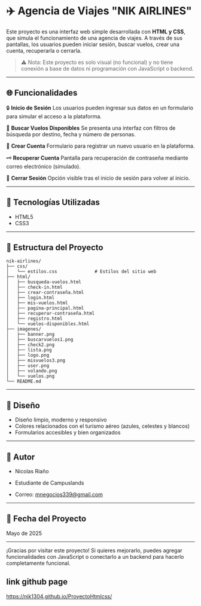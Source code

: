 # ✈️ Agencia de Viajes "NIK AIRLINES"

Este proyecto es una interfaz web simple desarrollada con **HTML y CSS**, que simula el funcionamiento de una agencia de viajes. A través de sus pantallas, los usuarios pueden iniciar sesión, buscar vuelos, crear una cuenta, recuperarla o cerrarla.

> ⚠️ Nota: Este proyecto es solo visual (no funcional) y no tiene conexión a base de datos ni programación con JavaScript o backend.

---

## 🌐 Funcionalidades

🔒 **Inicio de Sesión**
Los usuarios pueden ingresar sus datos en un formulario para simular el acceso a la plataforma.

🛫 **Buscar Vuelos Disponibles**
Se presenta una interfaz con filtros de búsqueda por destino, fecha y número de personas.

🧾 **Crear Cuenta**
Formulario para registrar un nuevo usuario en la plataforma.

🗝️ **Recuperar Cuenta**
Pantalla para recuperación de contraseña mediante correo electrónico (simulado).

🚪 **Cerrar Sesión**
Opción visible tras el inicio de sesión para volver al inicio.

---

## 🧰 Tecnologías Utilizadas

* HTML5
* CSS3

---

## 📁 Estructura del Proyecto

```
nik-airlines/
├── css/
│   └── estilos.css              # Estilos del sitio web
├── html/
│   ├── busqueda-vuelos.html
│   ├── check-in.html
│   ├── crear-contraseña.html
│   ├── login.html
│   ├── mis-vuelos.html
│   ├── pagina-principal.html
│   ├── recuperar-contraseña.html
│   ├── registro.html
│   └── vuelos-disponibles.html
├── imagenes/
│   ├── banner.png
│   ├── buscarvuelos1.png
│   ├── check2.png
│   ├── lista.png
│   ├── logo.png
│   ├── misvuelos3.png
│   ├── user.png
│   ├── volando.png
│   └── vuelos.png
└── README.md
```

---

## 🎨 Diseño

* Diseño limpio, moderno y responsivo
* Colores relacionados con el turismo aéreo (azules, celestes y blancos)
* Formularios accesibles y bien organizados

---

## 🧑 Autor

* Nicolas Riaño 

* Estudiante de Campuslands

* Correo: [mnegocios339@gmail.com](mailto:mnegocios339@gmail.com)

---

## 📅 Fecha del Proyecto

Mayo de 2025

---

¡Gracias por visitar este proyecto!
Si quieres mejorarlo, puedes agregar funcionalidades con JavaScript o conectarlo a un backend para hacerlo completamente funcional.

## link github page
https://nik1304.github.io/ProyectoHtmlcss/